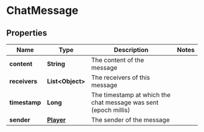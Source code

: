 
# ChatMessage

## Properties
Name | Type | Description | Notes
------------ | ------------- | ------------- | -------------
**content** | **String** | The content of the message | 
**receivers** | **List&lt;Object&gt;** | The receivers of this message | 
**timestamp** | **Long** | The timestamp at which the chat message was sent (epoch millis) | 
**sender** | [**Player**](Player.md) | The sender of the message | 



